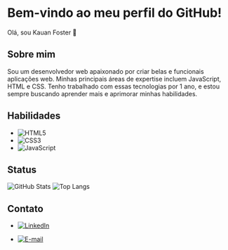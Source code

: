 # Bem-vindo ao meu perfil do GitHub!

Olá, sou Kauan Foster 👋

## Sobre mim

Sou um desenvolvedor web apaixonado por criar belas e funcionais aplicações web. Minhas principais áreas de expertise incluem JavaScript, HTML e CSS. Tenho trabalhado com essas tecnologias por 1 ano, e estou sempre buscando aprender mais e aprimorar minhas habilidades.

## Habilidades
- ![HTML5](https://img.shields.io/badge/HTML5-000?style=for-the-badge&logo=html5)
- ![CSS3](https://img.shields.io/badge/CSS3-000?style=for-the-badge&logo=css3&logoColor=264CE4)
- ![JavaScript](https://img.shields.io/badge/JavaScript-000?style=for-the-badge&logo=javascript)

## Status
![GitHub Stats](https://github-readme-stats.vercel.app/api?username=Kauanmfw&theme=transparent&bg_color=000&border_color=30A3DC&show_icons=true&icon_color=30A3DC&title_color=E94D5F&text_color=FFF)
![Top Langs](https://github-readme-stats-git-masterrstaa-rickstaa.vercel.app/api/top-langs/?username=Kauanmfw&bg_color=000&border_color=30A3DC&title_color=E94D5F&text_color=FFF)

## Contato

- [![LinkedIn](https://img.shields.io/badge/LinkedIn-000?style=for-the-badge&logo=linkedin&logoColor=0E76A8)](https://www.linkedin.com/in/kauan-matheus-foster-wendt-30bb1113a/)

-  [![E-mail](https://img.shields.io/badge/-Email-000?style=for-the-badge&logo=microsoft-outlook&logoColor=007BFF)](mailto:Kauanmfw@outlook.com)

